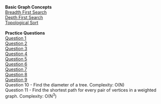 <b>Basic Graph Concepts</b><br>
[Breadth First Search](https://www.hackerearth.com/practice/algorithms/graphs/breadth-first-search/tutorial/)<br>
[Depth First Search](https://www.hackerearth.com/practice/algorithms/graphs/depth-first-search/tutorial/)<br>
[Topological Sort](https://www.hackerearth.com/practice/algorithms/graphs/topological-sort/tutorial/)<br><br>
<b>Practice Questions</b><br>
[Question 1](https://www.hackerrank.com/challenges/bfsshortreach/problem)<br>
[Question 2](https://www.hackerrank.com/challenges/the-quickest-way-up/problem)<br>
[Question 3](http://codeforces.com/problemset/problem/862/B)<br>
[Question 4](http://codeforces.com/problemset/problem/574/B)<br>
[Question 5](http://codeforces.com/problemset/problem/505/B)<br>
[Question 6](http://codeforces.com/problemset/problem/339/C)<br>
[Question 7](http://codeforces.com/problemset/problem/741/A)<br>
[Question 8](http://codeforces.com/problemset/problem/902/B)<br>
[Question 9](https://www.hackerearth.com/practice/algorithms/graphs/topological-sort/practice-problems/algorithm/oliver-and-the-game-3/)<br>
Question 10 - Find the diameter of a tree. Complexity: O(N)<br>
Question 11 - Find the shortest path for every pair of vertices in a weighted graph. Complexity: O(N<sup>3</sup>)
